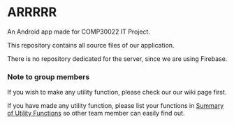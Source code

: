 # ARRRRR
An Android app made for COMP30022 IT Project.

This repository contains all source files of our application.

There is no repository dedicated for the server, since we are using Firebase.

### Note to group members
If you wish to make any utility function, please check our our wiki page first.

If you have made any utility function, please list your functions in [Summary of Utility Functions](https://github.com/COMP30022/Yunkai-App/wiki/Utility-summary) so other team member can easily find out.

